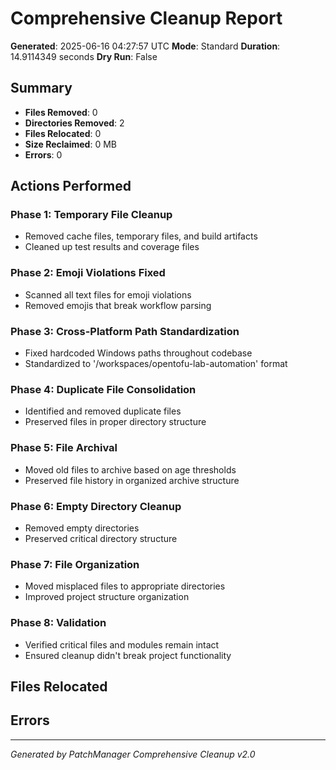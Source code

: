 # Comprehensive Cleanup Report

**Generated**: 2025-06-16 04:27:57 UTC
**Mode**: Standard
**Duration**: 14.9114349 seconds
**Dry Run**: False

## Summary

- **Files Removed**: 0
- **Directories Removed**: 2  
- **Files Relocated**: 0
- **Size Reclaimed**: 0 MB
- **Errors**: 0

## Actions Performed

### Phase 1: Temporary File Cleanup
- Removed cache files, temporary files, and build artifacts
- Cleaned up test results and coverage files

### Phase 2: Emoji Violations Fixed
- Scanned all text files for emoji violations
- Removed emojis that break workflow parsing

### Phase 3: Cross-Platform Path Standardization
- Fixed hardcoded Windows paths throughout codebase
- Standardized to '/workspaces/opentofu-lab-automation' format

### Phase 4: Duplicate File Consolidation
- Identified and removed duplicate files
- Preserved files in proper directory structure

### Phase 5: File Archival
- Moved old files to archive based on age thresholds
- Preserved file history in organized archive structure

### Phase 6: Empty Directory Cleanup
- Removed empty directories
- Preserved critical directory structure

### Phase 7: File Organization
- Moved misplaced files to appropriate directories
- Improved project structure organization

### Phase 8: Validation
- Verified critical files and modules remain intact
- Ensured cleanup didn't break project functionality

## Files Relocated



## Errors



---
*Generated by PatchManager Comprehensive Cleanup v2.0*
